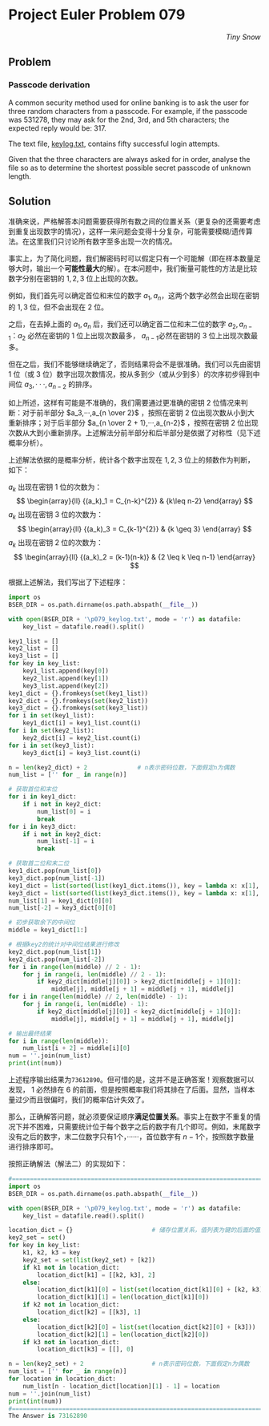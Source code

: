 # Project Euler	Problem 079

<p align="right"><i>Tiny Snow</i></p>



## Problem

### Passcode derivation

A common security method used for online banking is to ask the user for three random characters from a passcode. For example, if the passcode was $531278$, they may ask for the 2nd, 3rd, and 5th characters; the expected reply would be: $317$.

The text file, [keylog.txt](https://projecteuler.net/project/resources/p079_keylog.txt), contains fifty successful login attempts.

Given that the three characters are always asked for in order, analyse the file so as to determine the shortest possible secret passcode of unknown length.



## Solution

准确来说，严格解答本问题需要获得所有数之间的位置关系（更复杂的还需要考虑到重复出现数字的情况），这样一来问题会变得十分复杂，可能需要模糊/遗传算法。在这里我们只讨论所有数字至多出现一次的情况。

事实上，为了简化问题，我们解密码时可以假定只有一个可能解（即在样本数量足够大时，输出一个**可能性最大**的解）。在本问题中，我们衡量可能性的方法是比较数字分别在密钥的 $1,2,3$ 位上出现的次数。

例如，我们首先可以确定首位和末位的数字 $a_{1},a_{n}$，这两个数字必然会出现在密钥的 $1,3$ 位，但不会出现在 $2$ 位。

之后，在去掉上面的 $a_1,a_n$ 后，我们还可以确定首二位和末二位的数字 $a_{2},a_{n-1}$：$a_2$ 必然在密钥的 $1$ 位上出现次数最多， $a_{n-1}$必然在密钥的 $3$ 位上出现次数最多。

但在之后，我们不能够继续确定了，否则结果将会不是很准确。我们可以先由密钥 $1$ 位（或 $3$ 位）数字出现次数情况，按从多到少（或从少到多）的次序初步得到中间位 $a_3,···,a_{n-2}$ 的排序。

如上所述，这样有可能是不准确的，我们需要通过更准确的密钥 $2$ 位情况来判断：对于前半部分 $a_3,···,a_{n \over 2}$ ，按照在密钥 $2$ 位出现次数从小到大重新排序；对于后半部分 $a_{n \over 2 + 1},···,a_{n-2}$ ，按照在密钥 $2$ 位出现次数从大到小重新排序。上述解法分前半部分和后半部分是依据了对称性（见下述概率分析）。



上述解法依据的是概率分析，统计各个数字出现在 $1,2,3$ 位上的频数作为判断，如下：

$a_k$ 出现在密钥 $1$ 位的次数为：
$$
\begin{array}{ll}
{(a_k)_1 = C_{n-k}^{2}} & {k\leq n-2}
\end{array}
$$
$a_k$ 出现在密钥 $3$ 位的次数为：
$$
\begin{array}{ll}
{(a_k)_3 = C_{k-1}^{2}} & {k \geq 3}
\end{array}
$$
$a_k$ 出现在密钥 $2$ 位的次数为：
$$
\begin{array}{ll}
{(a_k)_2 = (k-1)(n-k)} & {2 \leq k \leq n-1}
\end{array}
$$


根据上述解法，我们写出了下述程序：

```python
import os
BSER_DIR = os.path.dirname(os.path.abspath(__file__))

with open(BSER_DIR + '\p079_keylog.txt', mode = 'r') as datafile:
    key_list = datafile.read().split()

key1_list = []
key2_list = []
key3_list = []
for key in key_list:
    key1_list.append(key[0])
    key2_list.append(key[1])
    key3_list.append(key[2])
key1_dict = {}.fromkeys(set(key1_list))
key2_dict = {}.fromkeys(set(key2_list))
key3_dict = {}.fromkeys(set(key3_list))
for i in set(key1_list):
    key1_dict[i] = key1_list.count(i)
for i in set(key2_list):
    key2_dict[i] = key2_list.count(i)
for i in set(key3_list):
    key3_dict[i] = key3_list.count(i)

n = len(key2_dict) + 2              # n表示密码位数，下面假定n为偶数
num_list = ['' for _ in range(n)]

# 获取首位和末位
for i in key1_dict:
    if i not in key2_dict:
        num_list[0] = i
        break
for i in key3_dict:
    if i not in key2_dict:
        num_list[-1] = i
        break

# 获取首二位和末二位
key1_dict.pop(num_list[0])
key3_dict.pop(num_list[-1])
key1_dict = list(sorted(list(key1_dict.items()), key = lambda x: x[1], reverse = True))
key3_dict = list(sorted(list(key3_dict.items()), key = lambda x: x[1], reverse = True))
num_list[1] = key1_dict[0][0]
num_list[-2] = key3_dict[0][0]

# 初步获取余下的中间位
middle = key1_dict[1:]

# 根据key2的统计对中间位结果进行修改
key2_dict.pop(num_list[1])
key2_dict.pop(num_list[-2])
for i in range(len(middle) // 2 - 1):
    for j in range(i, len(middle) // 2 - 1):
        if key2_dict[middle[j][0]] > key2_dict[middle[j + 1][0]]:
            middle[j], middle[j + 1] = middle[j + 1], middle[j]
for i in range(len(middle) // 2, len(middle) - 1):
    for j in range(i, len(middle) - 1):
        if key2_dict[middle[j][0]] < key2_dict[middle[j + 1][0]]:
            middle[j], middle[j + 1] = middle[j + 1], middle[j]

# 输出最终结果
for i in range(len(middle)):
    num_list[i + 2] = middle[i][0]
num = ''.join(num_list)
print(int(num))
```

上述程序输出结果为`73612890`。但可惜的是，这并不是正确答案！观察数据可以发现， $1$ 必然排在 $6$ 的前面，但是按照概率我们将其排在了后面。显然，当样本量过少而且很偏时，我们的概率估计失效了。



那么，正确解答问题，就必须要保证顺序**满足位置关系**。事实上在数字不重复的情况下并不困难，只需要统计位于每个数字之后的数字有几个即可。例如，末尾数字没有之后的数字，末二位数字只有1个，······，首位数字有 $n-1$个，按照数字数量进行排序即可。

按照正确解法（解法二）的实现如下：

```python
#=================================================================================Solution
import os
BSER_DIR = os.path.dirname(os.path.abspath(__file__))

with open(BSER_DIR + '\p079_keylog.txt', mode = 'r') as datafile:
    key_list = datafile.read().split()

location_dict = {}                      # 储存位置关系，值列表为键的后面的值及其个数
key2_set = set()
for key in key_list:
    k1, k2, k3 = key
    key2_set = set(list(key2_set) + [k2])
    if k1 not in location_dict:
        location_dict[k1] = [[k2, k3], 2]
    else:
        location_dict[k1][0] = list(set(location_dict[k1][0] + [k2, k3]))
        location_dict[k1][1] = len(location_dict[k1][0])
    if k2 not in location_dict:
        location_dict[k2] = [[k3], 1]
    else:
        location_dict[k2][0] = list(set(location_dict[k2][0] + [k3]))
        location_dict[k2][1] = len(location_dict[k2][0])
    if k3 not in location_dict:
        location_dict[k3] = [[], 0]

n = len(key2_set) + 2                   # n表示密码位数，下面假定n为偶数
num_list = ['' for _ in range(n)]
for location in location_dict:
    num_list[n - location_dict[location][1] - 1] = location
num = ''.join(num_list)
print(int(num))
#=================================================================================Answer
The Answer is 73162890
```

